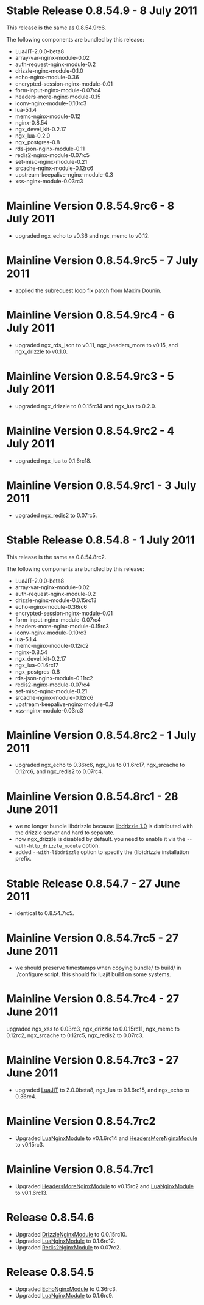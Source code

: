 <!---
    @title         ChangeLog 8054
    @creator       Yichun Zhang
    @created       2011-06-21 04:31 GMT
    @modifier      Yichun Zhang
    @modifier_link yichun-zhang
    @modified      2011-07-08 11:23 GMT
    @changes       25
--->


#  Stable Release 0.8.54.9 - 8 July 2011
This release is the same as  0.8.54.9rc6.

The following components are bundled by this release:
* LuaJIT-2.0.0-beta8
* array-var-nginx-module-0.02
* auth-request-nginx-module-0.2
* drizzle-nginx-module-0.1.0
* echo-nginx-module-0.36
* encrypted-session-nginx-module-0.01
* form-input-nginx-module-0.07rc4
* headers-more-nginx-module-0.15
* iconv-nginx-module-0.10rc3
* lua-5.1.4
* memc-nginx-module-0.12
* nginx-0.8.54
* ngx_devel_kit-0.2.17
* ngx_lua-0.2.0
* ngx_postgres-0.8
* rds-json-nginx-module-0.11
* redis2-nginx-module-0.07rc5
* set-misc-nginx-module-0.21
* srcache-nginx-module-0.12rc6
* upstream-keepalive-nginx-module-0.3
* xss-nginx-module-0.03rc3

#  Mainline Version 0.8.54.9rc6 - 8 July 2011
* upgraded ngx_echo to v0.36 and ngx_memc to v0.12.

#  Mainline Version 0.8.54.9rc5 - 7 July 2011
* applied the subrequest loop fix patch from Maxim Dounin.

#  Mainline Version 0.8.54.9rc4 - 6 July 2011
* upgraded ngx_rds_json to v0.11, ngx_headers_more to v0.15, and ngx_drizzle to v0.1.0.

#  Mainline Version 0.8.54.9rc3 - 5 July 2011
* upgraded ngx_drizzle to 0.0.15rc14 and ngx_lua to 0.2.0.

#  Mainline Version 0.8.54.9rc2 - 4 July 2011
* upgraded ngx_lua to 0.1.6rc18.

#  Mainline Version 0.8.54.9rc1 - 3 July 2011
* upgraded ngx_redis2 to 0.07rc5.

#  Stable Release 0.8.54.8 - 1 July 2011
This release is the same as  0.8.54.8rc2.

The following components are bundled by this release:
* LuaJIT-2.0.0-beta8
* array-var-nginx-module-0.02
* auth-request-nginx-module-0.2
* drizzle-nginx-module-0.0.15rc13
* echo-nginx-module-0.36rc6
* encrypted-session-nginx-module-0.01
* form-input-nginx-module-0.07rc4
* headers-more-nginx-module-0.15rc3
* iconv-nginx-module-0.10rc3
* lua-5.1.4
* memc-nginx-module-0.12rc2
* nginx-0.8.54
* ngx_devel_kit-0.2.17
* ngx_lua-0.1.6rc17
* ngx_postgres-0.8
* rds-json-nginx-module-0.11rc2
* redis2-nginx-module-0.07rc4
* set-misc-nginx-module-0.21
* srcache-nginx-module-0.12rc6
* upstream-keepalive-nginx-module-0.3
* xss-nginx-module-0.03rc3

#  Mainline Version 0.8.54.8rc2 - 1 July 2011
* upgraded ngx_echo to 0.36rc6, ngx_lua to 0.1.6rc17, ngx_srcache to 0.12rc6, and ngx_redis2 to 0.07rc4.

#  Mainline Version 0.8.54.8rc1 - 28 June 2011
* we no longer bundle libdrizzle because [libdrizzle 1.0](https://launchpad.net/libdrizzle) is distributed with the drizzle server and hard to separate.
* now ngx_drizzle is disabled by default. you need to enable it via the `--with-http_drizzle_module` option.
* added `--with-libdrizzle` option to specify the (lib)drizzle installation prefix.

#  Stable Release 0.8.54.7 - 27 June 2011
* identical to 0.8.54.7rc5.

#  Mainline Version 0.8.54.7rc5 - 27 June 2011
* we should preserve timestamps when copying bundle/ to build/ in ./configure script. this should fix luajit build on some systems.

#  Mainline Version 0.8.54.7rc4 - 27 June 2011
upgraded ngx_xss to 0.03rc3, ngx_drizzle to 0.0.15rc11, ngx_memc to 0.12rc2, ngx_srcache to 0.12rc5, ngx_redis2 to 0.07rc3.

#  Mainline Version 0.8.54.7rc3 - 27 June 2011
* upgraded [LuaJIT](luajit.html) to 2.0.0beta8, ngx_lua to 0.1.6rc15, and ngx_echo to 0.36rc4.

#  Mainline Version 0.8.54.7rc2
* Upgraded [LuaNginxModule](lua-nginx-module.html) to v0.1.6rc14 and [HeadersMoreNginxModule](headers-more-nginx-module.html) to v0.15rc3.

#  Mainline Version 0.8.54.7rc1
* Upgraded [HeadersMoreNginxModule](headers-more-nginx-module.html) to v0.15rc2 and [LuaNginxModule](lua-nginx-module.html) to v0.1.6rc13.

#  Release 0.8.54.6
* Upgraded [DrizzleNginxModule](drizzle-nginx-module.html) to 0.0.15rc10.
* Upgraded [LuaNginxModule](lua-nginx-module.html) to 0.1.6rc12.
* Upgraded [Redis2NginxModule](redis-2-nginx-module.html) to 0.07rc2.

#  Release 0.8.54.5
* Upgraded [EchoNginxModule](echo-nginx-module.html) to 0.36rc3.
* Upgraded [LuaNginxModule](lua-nginx-module.html) to 0.1.6rc9.
